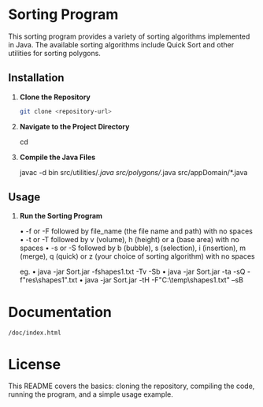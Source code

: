 # Sorting Program

This sorting program provides a variety of sorting algorithms implemented in Java. The available sorting algorithms include Quick Sort and other utilities for sorting polygons.

## Installation

1. **Clone the Repository**

   ```sh
   git clone <repository-url>

2. **Navigate to the Project Directory**

    cd <project-directory>

3. **Compile the Java Files**

    javac -d bin src/utilities/*.java src/polygons/*.java src/appDomain/*.java

## Usage 

1. **Run the Sorting Program**

    • -f or -F followed by file_name (the file name and path) with no spaces
    • -t or -T followed by v (volume), h (height) or a (base area) with no spaces
    • -s or -S followed by b (bubble), s (selection), i (insertion), m (merge), q (quick) or z
    (your choice of sorting algorithm) with no spaces

    eg.
    • java -jar Sort.jar -fshapes1.txt -Tv -Sb
    • java -jar Sort.jar -ta -sQ -f"res\shapes1".txt
    • java -jar Sort.jar -tH -F"C:\temp\shapes1.txt" –sB

# Documentation
    /doc/index.html

# License 

This README covers the basics: cloning the repository, compiling the code, running the program, and a simple usage example.
